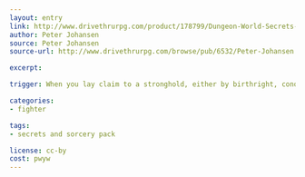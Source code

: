 ```yaml
---
layout: entry
link: http://www.drivethrurpg.com/product/178799/Dungeon-World-Secrets-and-Sorcery-Pack
author: Peter Johansen
source: Peter Johansen
source-url: http://www.drivethrurpg.com/browse/pub/6532/Peter-Johansen

excerpt:

trigger: When you lay claim to a stronghold, either by birthright, conquest, or grant from someone else...

categories:
- fighter

tags:
- secrets and sorcery pack

license: cc-by
cost: pwyw
---
```

